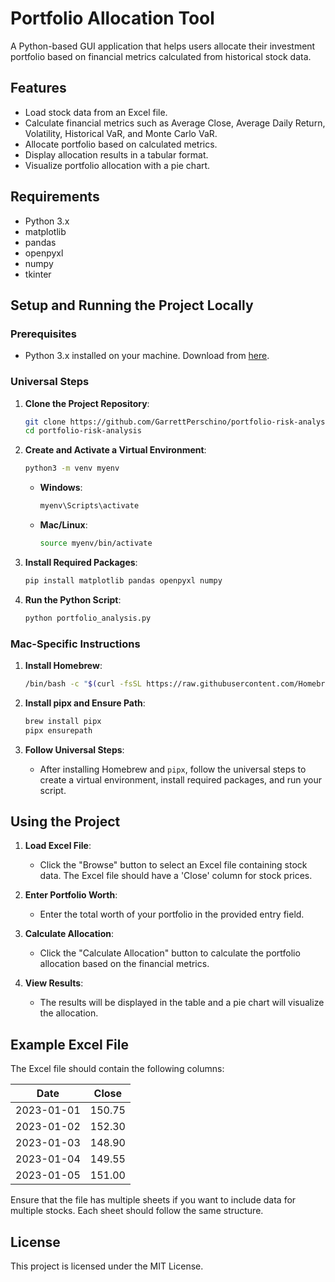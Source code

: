 # Portfolio Allocation Tool

A Python-based GUI application that helps users allocate their investment portfolio based on financial metrics calculated from historical stock data.

## Features

- Load stock data from an Excel file.
- Calculate financial metrics such as Average Close, Average Daily Return, Volatility, Historical VaR, and Monte Carlo VaR.
- Allocate portfolio based on calculated metrics.
- Display allocation results in a tabular format.
- Visualize portfolio allocation with a pie chart.

## Requirements

- Python 3.x
- matplotlib
- pandas
- openpyxl
- numpy
- tkinter

## Setup and Running the Project Locally

### Prerequisites

- Python 3.x installed on your machine. Download from [here](https://www.python.org/downloads/).

### Universal Steps

1. **Clone the Project Repository**:
    ```bash
    git clone https://github.com/GarrettPerschino/portfolio-risk-analysis.git
    cd portfolio-risk-analysis
    ```

2. **Create and Activate a Virtual Environment**:
    ```bash
    python3 -m venv myenv
    ```
    - **Windows**:
      ```bash
      myenv\Scripts\activate
      ```
    - **Mac/Linux**:
      ```bash
      source myenv/bin/activate
      ```

3. **Install Required Packages**:
    ```bash
    pip install matplotlib pandas openpyxl numpy
    ```

4. **Run the Python Script**:
    ```bash
    python portfolio_analysis.py
    ```

### Mac-Specific Instructions

1. **Install Homebrew**:
    ```bash
    /bin/bash -c "$(curl -fsSL https://raw.githubusercontent.com/Homebrew/install/HEAD/install.sh)"
    ```

2. **Install pipx and Ensure Path**:
    ```bash
    brew install pipx
    pipx ensurepath
    ```

3. **Follow Universal Steps**:
    - After installing Homebrew and `pipx`, follow the universal steps to create a virtual environment, install required packages, and run your script.

## Using the Project

1. **Load Excel File**:
    - Click the "Browse" button to select an Excel file containing stock data. The Excel file should have a 'Close' column for stock prices.

2. **Enter Portfolio Worth**:
    - Enter the total worth of your portfolio in the provided entry field.

3. **Calculate Allocation**:
    - Click the "Calculate Allocation" button to calculate the portfolio allocation based on the financial metrics.

4. **View Results**:
    - The results will be displayed in the table and a pie chart will visualize the allocation.

## Example Excel File

The Excel file should contain the following columns:

| Date       | Close  |
|------------|--------|
| 2023-01-01 | 150.75 |
| 2023-01-02 | 152.30 |
| 2023-01-03 | 148.90 |
| 2023-01-04 | 149.55 |
| 2023-01-05 | 151.00 |

Ensure that the file has multiple sheets if you want to include data for multiple stocks. Each sheet should follow the same structure.

## License

This project is licensed under the MIT License.
